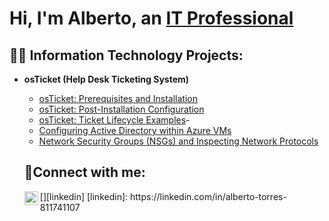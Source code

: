 <h1>Hi, I'm Alberto, an <a href="https://linkedin.com/in/alberto-torres-811741107">IT Professional</a></h1>

<h2>👨‍💻 Information Technology Projects:</h2>

- <b>osTicket (Help Desk Ticketing System)</b>
  - [osTicket: Prerequisites and Installation](https://github.com/albertotorres609/osticket-prereqs)
  - [osTicket: Post-Installation Configuration](https://github.com/albertotorres609/post-install-config)
  - [osTicket: Ticket Lifecycle Examples](https://github.com/albertotorres609/ticket-lifecycle)-
  - [Configuring Active Directory within Azure VMs](https://github.com/albertotorres609/configure-ad)
  - [Network Security Groups (NSGs) and Inspecting Network Protocols](https://github.com/albertotorres609/azure-network-protocols)

  <h2>🤳Connect with me:</h2>
  [<img align="left" alt="Alberto | LinkedIn" width="22px" src="https://cdn.jsdelivr.net/npm/simple-icons@v3/icons/linkedin.svg" />][linkedin]
  [linkedin]: https://linkedin.com/in/alberto-torres-811741107
